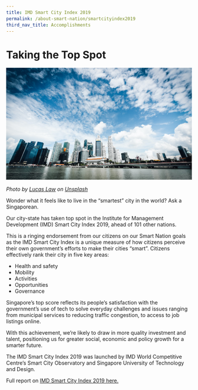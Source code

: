 ```yaml
---
title: IMD Smart City Index 2019
permalink: /about-smart-nation/smartcityindex2019
third_nav_title: Accomplishments
---
```


# Taking the Top Spot 
![Singapore Skyline of the business district](/images/media-hub/smart-nation-archives/singapore-skyline.jpeg)

*Photo by <a href="https://unsplash.com/@lucaslaw?utmsource=unsplash&amp;utmmedium=referral&amp;utmcontent=creditCopyText">Lucas Law</a> on <a href="https://unsplash.com/s/photos/singapore-skyscraper?utmsource=unsplash&amp;utmmedium=referral&amp;utmcontent=creditCopyText">Unsplash</a>*
 
Wonder what it feels like to live in the “smartest” city in the world? Ask a Singaporean.

Our city-state has taken top spot in the Institute for Management Development (IMD) Smart City Index 2019, ahead of 101 other nations.  

This is a ringing endorsement from our citizens on our Smart Nation goals as the IMD Smart City Index is a unique measure of how citizens perceive their own government’s efforts to make their cities “smart”. Citizens effectively rank their city in five key areas: 

* Health and safety
* Mobility
* Activities
* Opportunities 
* Governance

Singapore’s top score reflects its people’s satisfaction with the government’s use of tech to solve everyday challenges and issues ranging from municipal services to  reducing traffic congestion, to access to job listings online. 

With this achievement, we’re likely to draw in more quality investment and talent, positioning us for greater social, economic and policy growth for a smarter future.

The IMD Smart City Index 2019 was launched by IMD World Competitive Centre’s Smart City Observatory and Singapore University of Technology and Design.

Full report on <a href="https://www.imd.org/research-knowledge/reports/imd-smart-city-index-2019/">IMD Smart City Index 2019 here.</a>
